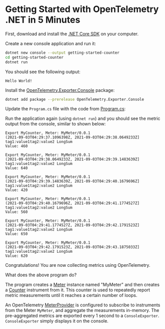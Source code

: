 # Getting Started with OpenTelemetry .NET in 5 Minutes

First, download and install the [.NET Core
SDK](https://dotnet.microsoft.com/download) on your computer.

Create a new console application and run it:

```sh
dotnet new console --output getting-started-counter
cd getting-started-counter
dotnet run
```

You should see the following output:

```text
Hello World!
```

Install the
[OpenTelemetry.Exporter.Console](../../../src/OpenTelemetry.Exporter.Console/README.md)
package:

```sh
dotnet add package --prerelease OpenTelemetry.Exporter.Console
```

Update the `Program.cs` file with the code from [Program.cs](./Program.cs):

Run the application again (using `dotnet run`) and you should see the metric
output from the console, similar to shown below:

<!-- markdownlint-disable MD013 -->
```text
Export MyCounter, Meter: MyMeter/0.0.1
(2021-09-03T04:29:37.1096398Z, 2021-09-03T04:29:38.0649233Z] tag1:value1tag2:value2 LongSum
Value: 460

Export MyCounter, Meter: MyMeter/0.0.1
(2021-09-03T04:29:38.0649233Z, 2021-09-03T04:29:39.1483639Z] tag1:value1tag2:value2 LongSum
Value: 640

Export MyCounter, Meter: MyMeter/0.0.1
(2021-09-03T04:29:39.1483639Z, 2021-09-03T04:29:40.1679696Z] tag1:value1tag2:value2 LongSum
Value: 420

Export MyCounter, Meter: MyMeter/0.0.1
(2021-09-03T04:29:40.1679696Z, 2021-09-03T04:29:41.1774527Z] tag1:value1tag2:value2 LongSum
Value: 560

Export MyCounter, Meter: MyMeter/0.0.1
(2021-09-03T04:29:41.1774527Z, 2021-09-03T04:29:42.1791523Z] tag1:value1tag2:value2 LongSum
Value: 650

Export MyCounter, Meter: MyMeter/0.0.1
(2021-09-03T04:29:42.1791523Z, 2021-09-03T04:29:43.1875033Z] tag1:value1tag2:value2 LongSum
Value: 620
```
<!-- markdownlint-enable MD013 -->

Congratulations! You are now collecting metrics using OpenTelemetry.

What does the above program do?

The program creates a
[Meter](https://github.com/open-telemetry/opentelemetry-specification/blob/main/specification/metrics/api.md#meter)
instance named "MyMeter" and then creates a
[Counter](https://github.com/open-telemetry/opentelemetry-specification/blob/main/specification/metrics/api.md#counter)
instrument from it. This counter is used to repeatedly report metric
measurements until it reaches a certain number of loops.

An OpenTelemetry
[MeterProvider](https://github.com/open-telemetry/opentelemetry-specification/blob/main/specification/metrics/api.md#meterprovider)
is configured to subscribe to instruments from the Meter `MyMeter`, and
aggregate the measurements in-memory. The pre-aggregated metrics are exported
every 1 second to a `ConsoleExporter`. `ConsoleExporter` simply displays it on
the console.
